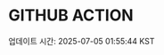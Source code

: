 # GITHUB ACTION
  <!-- START_UPDATED_TIME -->
  업데이트 시간: 2025-07-05 01:55:44 KST
  <!-- END_UPDATED_TIME -->
